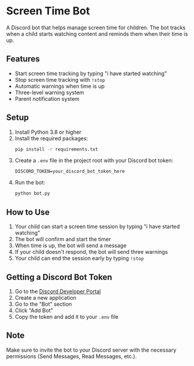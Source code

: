 # Screen Time Bot

A Discord bot that helps manage screen time for children. The bot tracks when a child starts watching content and reminds them when their time is up.

## Features

- Start screen time tracking by typing "i have started watching"
- Stop screen time tracking with `!stop`
- Automatic warnings when time is up
- Three-level warning system
- Parent notification system

## Setup

1. Install Python 3.8 or higher
2. Install the required packages:
   ```bash
   pip install -r requirements.txt
   ```
3. Create a `.env` file in the project root with your Discord bot token:
   ```
   DISCORD_TOKEN=your_discord_bot_token_here
   ```
4. Run the bot:
   ```bash
   python bot.py
   ```

## How to Use

1. Your child can start a screen time session by typing "i have started watching"
2. The bot will confirm and start the timer
3. When time is up, the bot will send a message
4. If your child doesn't respond, the bot will send three warnings
5. Your child can end the session early by typing `!stop`

## Getting a Discord Bot Token

1. Go to the [Discord Developer Portal](https://discord.com/developers/applications)
2. Create a new application
3. Go to the "Bot" section
4. Click "Add Bot"
5. Copy the token and add it to your `.env` file

## Note

Make sure to invite the bot to your Discord server with the necessary permissions (Send Messages, Read Messages, etc.). 